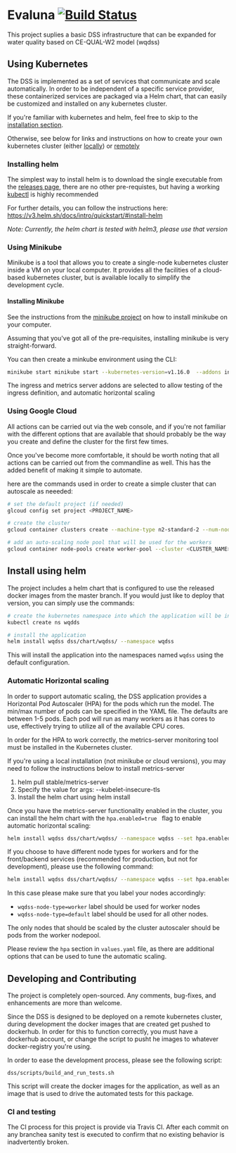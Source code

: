 # Evaluna [![Build Status](https://travis-ci.com/WQDSS/Evaluna.svg?branch=master)](https://travis-ci.com/WQDSS/Evaluna)
This project suplies a basic DSS infrastructure that can be expanded
for water quality based on CE-QUAL-W2 model (wqdss)


## Using Kubernetes
The DSS is implemented as a set of services that communicate and scale automatically. In order to be independent of a specific service provider, these containerized services are packaged via a Helm chart, that can easily be customized and installed on any kubernetes cluster.

If you're familiar with kubernetes and helm, feel free to skip to the [installation section](#install-using-helm).

Otherwise, see below for links and instructions on how to create your own kubernetes cluster (either [locally](#using-minikube)) or [remotely](#using-google-cloud)

### Installing helm    
The simplest way to install helm is to download the single executable from the [releases page](https://github.com/helm/helm/releases), there are no other pre-requistes, but having a working [kubectl](https://kubernetes.io/docs/tasks/tools/install-kubectl/) is highly recommended

For further details, you can follow the instructions here: https://v3.helm.sh/docs/intro/quickstart/#install-helm

_Note: Currently, the helm chart is tested with helm3, please use that version_

### Using Minikube

Minikube is a tool that allows you to create a single-node kubernetes cluster inside a VM on your local computer. It provides all the facilities of a cloud-based kubernetes cluster, but is available locally to simplify the development cycle.

#### Installing Minikube
See the instructions from the [minikube project]([http://](https://minikube.sigs.k8s.io/docs/start/)) on how to install minikube on your computer.

Assuming that you've got all of the pre-requisites, installing minikube is very straight-forward.

You can then create a minkube environment using the CLI:
```bash
minikube start minikube start --kubernetes-version=v1.16.0  --addons ingress --addons metrics-server
```

The ingress and metrics server addons are selected to allow testing of the ingress definition, and automatic horizontal scaling

### Using Google Cloud
All actions can be carried out via the web console, and if you're not familiar with the different options that are available that should probably be the way you create and define the cluster for the first few times.

Once you've become more comfortable, it should be worth noting that all actions can be carried out from the commandline as well. This has the added benefit of making it simple to automate.

here are the commands used in order to create a simple cluster that can autoscale as neeeded:

```bash
# set the default project (if needed)
glcoud config set project <PROJECT_NAME>

# create the cluster
gcloud container clusters create --machine-type n2-standard-2 --num-nodes 1 --node-labels=wqdss-node-type=default --cluster-version  latest <CLUSTER_NAME>

# add an auto-scaling node pool that will be used for the workers
gcloud container node-pools create worker-pool --cluster <CLUSTER_NAME> --enable-autoscaling --max-nodes=5 --min-nodes=1 --machine-type n2-standard-2 --num-nodes 1 --node-labels=wqdss-node-type=worker
```

## Install using helm
The project includes a helm chart that is configured to use the released docker images from the master branch. If you would just like to deploy that version, you can simply use the commands:

```bash
# create the kubernetes namespace into which the application will be installed
kubectl create ns wqdds

# install the application
helm install wqdss dss/chart/wqdss/ --namespace wqdss
```
This will install the application into the namespaces named ```wqdss``` using the default configuration.


### Automatic Horizontal scaling
In order to support automatic scaling, the DSS application provides a Horizontal Pod Autoscaler (HPA) for the pods which run the model. The min/max number of pods can be specified in the YAML file. The defaults are between 1-5 pods.
Each pod will run as many workers as it has cores to use, effectively trying to utilize all of the available CPU cores.

In order for the HPA to work correctly, the metrics-server monitoring tool must be installed in the Kubernetes cluster.

If you're using a local installation (not minikube or cloud versions), you may need to follow the instructions below to install metrics-server
1. helm pull stable/metrics-server
2. Specify the value for args: --kubelet-insecure-tls
3. Install the helm chart using helm install

Once you have the metrics-server functionality enabled in the cluster, you can install the helm chart with the ```hpa.enabled=true ``` flag to enable automatic horizontal scaling:
```bash
helm install wqdss dss/chart/wqdss/ --namespace wqdss --set hpa.enabled=true 
```

If you choose to have different node types for workers and for the front/backend services (recommended for production, but not for development), please use the following command:

```bash
helm install wqdss dss/chart/wqdss/ --namespace wqdss --set hpa.enabled=true --set affinity.enabled=true
```

In this case please make sure that you label your nodes accordingly:
* ```wqdss-node-type=worker``` label should be used for worker nodes
* ```wqdss-node-type=default``` label should be used for all other nodes.

The only nodes that should be scaled by the cluster autoscaler should be pods from the worker nodepool.

Please review the ```hpa``` section in  ```values.yaml``` file, as there are additional options that can be used to tune the automatic scaling.



## Developing and Contributing
The project is completely open-sourced. Any comments, bug-fixes, and enhancements are more than welcome.

Since the DSS is designed to be deployed on a remote kubernetes cluster, during development the docker images that are created get pushed to dockerhub. In order for this to function correctly, you must have a dockerhub account, or change the script to pusht he images to whatever docker-registry you're using.

In order to ease the development process, please see the following script:
```
dss/scripts/build_and_run_tests.sh
```

This script will create the docker images for the application, as well as an image that is used to drive the automated tests for this package.

### CI and testing
The CI process for this project is provide via Travis CI. After each commit on any branchea sanity test is executed to confirm that no existing behavior is inadvertently broken.
